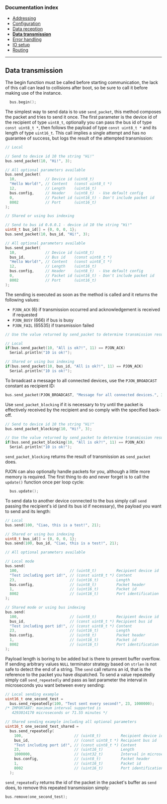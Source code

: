 
### Documentation index
- [Addressing](/documentation/addressing.md)
- [Configuration](/documentation/configuration.md)
- [Data reception](/documentation/data-reception.md)
- **[Data transmission](/documentation/data-transmission.md)**
- [Error handling](/documentation/error-handling.md)
- [IO setup](/documentation/io-setup.md)
- [Routing](/documentation/routing.md)

---

## Data transmission
The begin function must be called before starting communication, the lack of this call can lead to collisions after boot, so be sure to call it before making use of the instance.
```cpp  
  bus.begin();
```
The simplest way to send data is to use `send_packet`, this method composes the packet and tries to send it once. The first parameter is the device id of the recipient of type `uint8_t`, optionally you can pass the bus id of type `const uint8_t *`, then follows the payload of type `const uint8_t *` and its length of type `uint16_t`. This call implies a single attempt and has no guarantee of success, but logs the result of the attempted transmission:
```cpp
// Local

// Send to device id 10 the string "Hi!"
bus.send_packet(10, "Hi!", 3);

// All optional parameters available
bus.send_packet(
  10,             // Device id (uint8_t)
  "Hello World!", // Content   (const uint8_t *)
  12,             // Length    (uint16_t)
  bus.config,     // Header    (uint8_t)  - Use default config
  0,              // Packet id (uint16_t) - Don't include packet id
  8002            // Port      (uint16_t)
);

// Shared or using bus indexing

// Send to bus id 0.0.0.1 - device id 10 the string "Hi!"
uint8_t bus_id[] = {0, 0, 0, 1};
bus.send_packet(10, bus_id, "Hi!", 3);

// All optional parameters available
bus.send_packet(
  10,             // Device id (uint8_t)
  bus_id,         // Bus id    (const uint8_t *)
  "Hello World!", // Content   (const uint8_t *)
  12,             // Length    (uint16_t)
  bus.config,     // Header    (uint8_t)  - Use default config
  0,              // Packet id (uint16_t) - Don't include packet id
  8002            // Port      (uint16_t)
);
```
The sending is executed as soon as the method is called and it returns the following values:
- `PJON_ACK` (6) if transmission occurred and acknowledgement is received if requested
- `PJON_BUSY` (666) if bus is busy
- `PJON_FAIL` (65535) if transmission failed

```cpp
// Use the value returned by send_packet to determine transmission result

// Local
if(bus.send_packet(10, "All is ok?!", 11) == PJON_ACK)
  Serial.println("10 is ok!");

// Shared or using bus indexing
if(bus.send_packet(10, bus_id, "All is ok?!", 11) == PJON_ACK)
  Serial.println("10 is ok!");
```

To broadcast a message to all connected devices, use the `PJON_BROADCAST` constant as recipient ID:
```cpp
bus.send_packet(PJON_BROADCAST, "Message for all connected devices.", 34);
```

Use `send_packet_blocking` if it is necessary to try until the packet is effectively received by the recipient and so comply with the specified back-off.
```cpp
// Send to device id 10 the string "Hi!"
bus.send_packet_blocking(10, "Hi!", 3);

// Use the value returned by send_packet to determine transmission result
if(bus.send_packet_blocking(10, "All is ok?!", 11) == PJON_ACK)
  Serial.println("10 is ok!");
```
`send_packet_blocking` returns the result of transmission as `send_packet` does.

PJON can also optionally handle packets for you, although a little more memory is required. The first thing to do and never forget is to call the `update()` function once per loop cycle:
```cpp  
  bus.update();
```
To send data to another device connected to the bus simply call `send` passing the recipient's id (and its bus id if necessary), the payload you want to send and its length:
```cpp
// Local
bus.send(100, "Ciao, this is a test!", 21);

// Shared or using bus indexing
uint8_t bus_id[] = {0, 0, 0, 1};
bus.send(100, bus_id, "Ciao, this is a test!", 21);

// All optional parameters available

// Local mode
bus.send(
  100,                       // (uint8_t)         Recipient device id
  "Test including port id!", // (const uint8_t *) Content
  23,                        // (uint16_t)        Length
  bus.config,                // (uint8_t)         Packet header
  1,                         // (uint16_t)        Packet id
  8002                       // (uint16_t)        Port identification
);

// Shared mode or using bus indexing
bus.send(
  100,                       // (uint8_t)         Recipient device id
  bus_id,                    // (const uint8_t *) Recipient bus id
  "Test including port id!", // (const uint8_t *) Content
  23,                        // (uint16_t)        Length
  bus.config,                // (uint8_t)         Packet header
  1,                         // (uint16_t)        Packet id
  8002                       // (uint16_t)        Port identification
);

```
Payload length is boring to be added but is there to prevent buffer overflow. If sending arbitrary values `NULL` terminator strategy based on `strlen` is not safe to detect the end of a string. The `send` call returns an id, that is the reference to the packet you have dispatched. To send a value repeatedly simply call `send_repeatedly` and pass as last parameter the interval in microseconds you want between every sending:
```cpp
// Local sending example
uint16_t one_second_test =
  bus.send_repeatedly(100, "Test sent every second!", 23, 1000000);
/* IMPORTANT: maximum interval supported is
   4293014170 microseconds or 71.55 minutes */

// Shared sending example including all optional parameters
uint16_t one_second_test_shared =
  bus.send_repeatedly(
    100,                       // (uint8_t)         Recipient device id
    bus_id,                    // (const uint8_t *) Recipient bus id
    "Test including port id!", // (const uint8_t *) Content
    23,                        // (uint16_t)        Length
    1000000,                   // (uint32_t)        Interval in microseconds
    bus.config,                // (uint8_t)         Packet header
    1,                         // (uint16_t)        Packet id
    8002                       // (uint16_t)        Port identification
  );
```
`send_repeatedly` returns the id of the packet in the packet's buffer as `send` does, to remove this repeated transmission simply:
```cpp
bus.remove(one_second_test);
```
